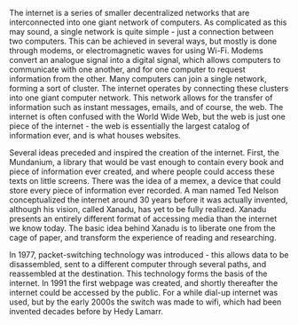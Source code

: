 The internet is a series of smaller decentralized networks that are
interconnected into one giant network of computers. As complicated as this may
sound, a single network is quite simple - just a connection between two
computers. This can be achieved in several ways, but mostly is done through
modems, or electromagnetic waves for using Wi-Fi. Modems convert an analogue
signal into a digital signal, which allows computers to communicate with one
another, and for one computer to request information from the other. Many
computers can join a single network, forming a sort of cluster. The internet
operates by connecting these clusters into one giant computer network. This
network allows for the transfer of information such as instant messages, emails,
and of course, the web. The internet is often confused with the World Wide Web,
but the web is just one piece of the internet - the web is essentially the
largest catalog of information ever, and is what houses websites.

Several ideas preceded and inspired the creation of the internet. First, the
Mundanium, a library that would be vast enough to contain every book and piece of
information ever created, and where people could access these texts on little
screens. There was the idea of a memex, a device that could store every piece of
information ever recorded. A man named Ted Nelson conceptualized the internet
around 30 years before it was actually invented, although his vision, called
Xanadu, has yet to be fully realized. Xanadu presents an entirely different
format of accessing media than the internet we know today. The basic idea behind
Xanadu is to liberate one from the cage of paper, and transform the experience of 
reading and researching.

In 1977, packet-switching technology was introduced - this allows data to be
disassembled, sent to a different computer through several paths, and reassembled
at the destination. This technology forms the basis of the internet. In 1991 the
first webpage was created, and shortly thereafter the internet could be accessed
by the public. For a while dial-up internet was used, but by the early 2000s the
switch was made to wifi, which had been invented decades before by Hedy Lamarr.
